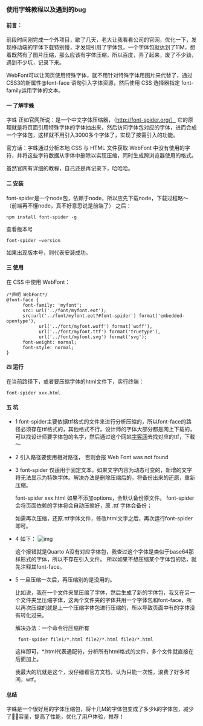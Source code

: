 ### 使用字蛛教程以及遇到的bug
#### 前言：
前段时间刚完成一个外项目，歇了几天，老大让我看看公司的官网，优化一下，发现移动端的字体下载特别慢，才发现引用了字体包，一个字体包就达到了11M，想着既然有了图片压缩，那么应该有字体压缩，所以百度，弄了起来，废了不少劲，遇到不少坑，记录下来。

WebFont可以让网页使用特殊字体，就不用针对特殊字体用图片来代替了，通过 CSS3的新属性@font-face 语句引入字体资源，然后使用 CSS 选择器指定 font-family运用字体的文本。

#### 一 了解字蛛
字蛛 正如官网所说：是一个中文字体压缩器，（http://font-spider.org/）
它的原理就是将页面引用特殊字体的字体抽出来，然后访问字体包对应的字体，进而合成一个字体包，这样就不用引入3000多个字体了，实现了按需引入的功能。

官方话：字蛛通过分析本地 CSS 与 HTML 文件获取 WebFont 中没有使用的字符，并将这些字符数据从字体中删除以实现压缩，同时生成跨浏览器使用的格式。

虽然官网有详细的教程，自己还是再记录下，哈哈哈。
#### 二 安装
font-spider是一个node包，依赖于node，所以应先下载node，下载过程略～（前端再不懂node，真不好意思说是前端了）
之后：

    npm install font-spider -g

查看版本号

    font-spider —version

如果出现版本号，则代表安装成功。
#### 三 使用
在 CSS 中使用 WebFont：

    /*声明 WebFont*/
    @font-face {
          font-family: 'myfont';
          src: url('../font/myfont.eot');
          src:url('../font/myfont.eot?#font-spider') format('embedded-opentype'),
                url('../font/myfont.woff') format('woff'),
                url('../font/myfont.ttf') format('truetype'),
                url('../font/myfont.svg') format('svg');
          font-weight: normal;
          font-style: normal;
    }
#### 四 运行
在当前路径下，或者要压缩字体的html文件下，实行终端：

    font-spider xxx.html

#### 五 坑
  * 1 font-spider主要依据ttf格式的文件来进行分析压缩的，所以font-face的路径必须存在ttf格式的，其他格式不行。设计师的字体大部分都是网上下载的，可以找设计师要字体包的名字，然后通过这个网站[字客网](https://www.fontke.com/)去找对应的ttf，下载～
  * 2 引入路径要使用相对路径，
      否则会报 Web Font was not found 
  * 3 font-spider 仅适用于固定文本，如果文字内容为动态可变的，新增的文字将无法显示为特殊字体。解决办法是删除压缩后的，将备份出来的还原，重新压缩。

    font-spider xxx.html 如果不添加options，会默认备份原文件。
    font-spider会将页面依赖的字体将会自动压缩好，原 .ttf 字体会备份；
    
    如需再次压缩，还原.ttf字体文件，修改html文字之后，再次运行font-spider即可。
 * 4 如下：
 ![img](https://github.com/sqh17/notes/blob/master/images/3.png)

    这个报错就是Quarto A没有对应字体包，我查过这个字体是类似于base64那样形式的字体，所以不存在引入文件。
    所以如果不想压缩某个字体包的话，就先注释其font-face。
 * 5 一旦压缩一次后，再压缩别的是没用的。

      比如说，我在一个文件夹里压缩了字体，然后生成了新的字体包，我又在另一个文件夹里压缩字体，这两个文件夹的字体共用一个字体包和font-face，所以再次压缩的就是上一个压缩字体包进行压缩的，所以导致页面中有的字体没有转化过来。

      解决办法：一个命令行压缩所有

        font-spider file1/*.html file2/*.html file3/*.html
      
      这样即可，*.html代表通配符，分析所有html格式的文件，多个文件就直接在后面加上。

      我最大的坑就是这个，没仔细看官方文档，认为只能一次性，浪费了好多时间，wtf。 

#### 总结
  字蛛是一个很好用的字体压缩包，将十几M的字体包变成了多少k的字体包，减少了容量，提高了性能，优化了用户体验，推荐！